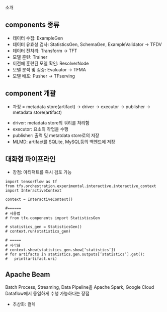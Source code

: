 소개
## components 종류
* 데이터 수집: ExampleGen
* 데이터 유효성 검사: StatisticsGen, SchemaGen, ExampleValidator -> TFDV
* 데이터 전처리: Transform -> TFT
* 모델 훈련: Trainer 
* 이전에 훈련된 모델 확인: ResolverNode 
* 모델 분석 및 검증: Evaluator -> TFMA
* 모델 배포: Pusher -> TFserving

## component 개괄
* 과정 = metadata store(artifact) -> driver -> executor -> publisher -> metadata store(artifact)
- driver: metadata store의 쿼리를 처리함
- executor: 요소의 작업을 수행
- publisher: 출력 및 metatdata store로의 저장
- MLMD: artifact를 SQLite, MySQL등의 백엔드에 저장

## 대화형 파이프라인
* 장점: 아티팩트를 즉시 검토 가능
~~~
import tensorflow as tf
from tfx.orchestration.experimental.interactive.interactive_context import InteractiveContext

context = InteractiveContext()

#======
# 사용법
# from tfx.components import StatisticsGen

# statistics_gen = StatisticsGen()
# context.run(statistics_gen)

# =====
# 시각화
# context.show(statistics_gen.show[‘statistics’])
# for artifacts in statistics.gen.outputs[‘statistics’].get():
# 	print(artifact.uri)
~~~

## Apache Beam
Batch Process, Streaming, Data Pipeline을 Apache Spark, Google Cloud Dataflow에서 동일하게 수행 가능하다는 장점

* 추상화: 컬렉
